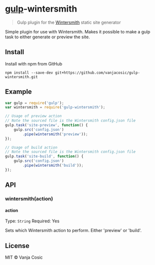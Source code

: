 # [gulp](https://github.com/wearefractal/gulp)-wintersmith

> Gulp plugin for the [Wintersmith](https://github.com/jnordberg/wintersmith) static site generator

Simple plugin for use with Wintersmith. Makes it possible to make a gulp task to either generate or preview the site.

## Install

Install with npm from GitHub

```
npm install --save-dev git+https://github.com/vanjacosic/gulp-wintersmith.git
```


## Example

```js
var gulp = require('gulp');
var wintersmith = require('gulp-wintersmith');

// Usage of preview action
// Note the sourced file is the Wintersmith config.json file
gulp.task('site-preview', function() {
    gulp.src('config.json')
        .pipe(wintersmith('preview'));
});

// Usage of build action
// Note the sourced file is the Wintersmith config.json file
gulp.task('site-build', function() {
    gulp.src('config.json')
        .pipe(wintersmith('build'));
});

```

## API

### wintersmith(action)

#### action
Type: `String`
Required: Yes

Sets which Wintersmith action to perform. Either 'preview' or 'build'.


## License
MIT © Vanja Cosic